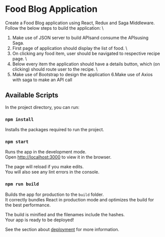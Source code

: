 # Food Blog Application

Create a Food Blog application using React, Redux and Saga Middleware. \
 Follow the below steps to build the application: \
 1. Make use of JSON server to build APIsand consume the APIsusing Saga.
 2. First page of application should display the list of food. \
 3. On clicking any food item, user should be navigated to respective recipe page. \
 4. Below every item the application should have a details button, which (on clicking) should route user to the recipe. \
 5. Make use of Bootstrap to design the application 6.Make use of Axios with saga to make an API call

## Available Scripts

In the project directory, you can run:

### `npm install`

Installs the packages required to run the project.

### `npm start`

Runs the app in the development mode.\
Open [http://localhost:3000](http://localhost:3000) to view it in the browser.

The page will reload if you make edits.\
You will also see any lint errors in the console.

### `npm run build`

Builds the app for production to the `build` folder.\
It correctly bundles React in production mode and optimizes the build for the best performance.

The build is minified and the filenames include the hashes.\
Your app is ready to be deployed!

See the section about [deployment](https://facebook.github.io/create-react-app/docs/deployment) for more information.

